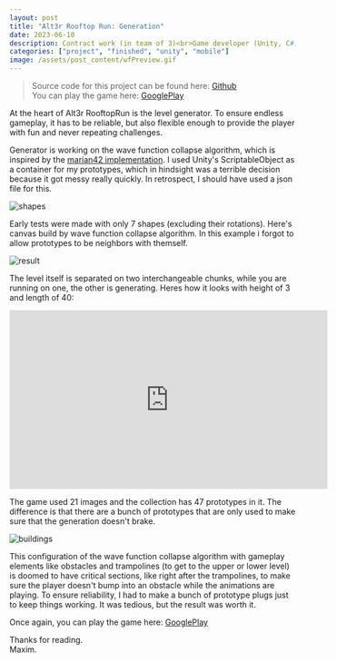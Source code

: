 ```yaml
---
layout: post
title: "Alt3r Rooftop Run: Generation"
date: 2023-06-10
description: Contract work (in team of 3)<br>Game developer (Unity, C#)
categories: ["project", "finished", "unity", "mobile"]
image: /assets/post_content/wfPreview.gif
---
```

> Source code for this project can be found here: [Github](https://github.com/SillyTinyBird/AlterRooftopRun)<br>
> You can play the game here: [GooglePlay](https://play.google.com/store/apps/details?id=com.SillyTinyBird.AlterRooftopRun)

At the heart of Alt3r RooftopRun is the level generator. 
To ensure endless gameplay, it has to be reliable, but also flexible enough to provide the player with fun and never repeating challenges.

Generator is working on the wave function collapse algorithm, which is inspired by the [marian42 implementation](https://marian42.de/article/wfc/).
I used Unity's ScriptableObject as a container for my prototypes, which in hindsight was a terrible decision because it got messy really quickly. In retrospect, I should have used a json file for this.

![shapes]({{site.baseurl}}/assets/post_content/shapes.png)

Early tests were made with only 7 shapes (excluding their rotations).
Here's canvas build by wave function collapse algorithm. In this example i forgot to allow prototypes to be neighbors with themself. 


![result]({{site.baseurl}}/assets/post_content/bigShapes.png)


The level itself is separated on two interchangeable chunks, while you are running on one, the other is generating. Heres how it looks with height of 3 and length of 40:


<center>
<iframe width="560" height="315" src="https://www.youtube.com/embed/FTUBILfYu34" title="YouTube video player" frameborder="0" allow="accelerometer; autoplay; clipboard-write; encrypted-media; gyroscope; picture-in-picture; web-share" allowfullscreen></iframe>
</center>


The game used 21 images and the collection has 47 prototypes in it. The difference is that there are a bunch of prototypes that are only used to make sure that the generation doesn't brake.

![buildings]({{site.baseurl}}/assets/post_content/buildings.png)

This configuration of the wave function collapse algorithm with gameplay elements like obstacles and trampolines (to get to the upper or lower level) is doomed to have critical sections, like right after the trampolines, to make sure the player doesn't bump into an obstacle while the animations are playing.
To ensure reliability, I had to make a bunch of prototype plugs just to keep things working. It was tedious, but the result was worth it.

Once again, you can play the game here: [GooglePlay](https://play.google.com/store/apps/details?id=com.SillyTinyBird.AlterRooftopRun)

Thanks for reading.<br>
Maxim.
